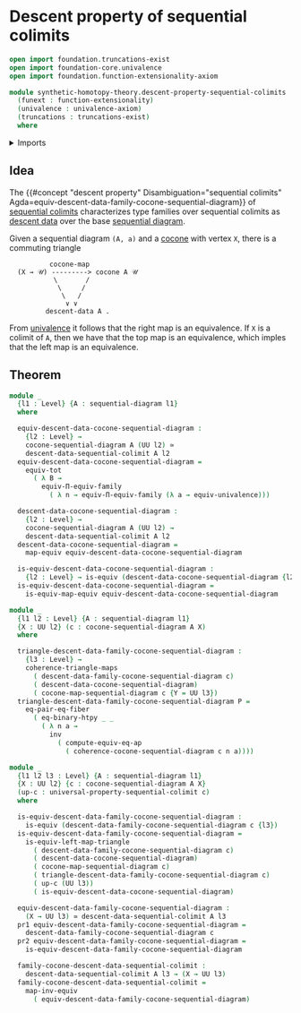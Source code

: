 # Descent property of sequential colimits

```agda
open import foundation.truncations-exist
open import foundation-core.univalence
open import foundation.function-extensionality-axiom

module synthetic-homotopy-theory.descent-property-sequential-colimits
  (funext : function-extensionality)
  (univalence : univalence-axiom)
  (truncations : truncations-exist)
  where
```

<details><summary>Imports</summary>

```agda
open import elementary-number-theory.natural-numbers

open import foundation.binary-homotopies funext
open import foundation.commuting-triangles-of-maps funext univalence
open import foundation.dependent-pair-types
open import foundation.equality-dependent-pair-types funext
open import foundation.equivalences funext
open import foundation.functoriality-dependent-function-types funext univalence
open import foundation.functoriality-dependent-pair-types funext
open import foundation.identity-types funext
open import foundation.univalence funext univalence
open import foundation.universe-levels

open import synthetic-homotopy-theory.cocones-under-sequential-diagrams funext univalence truncations
open import synthetic-homotopy-theory.descent-data-sequential-colimits funext univalence truncations
open import synthetic-homotopy-theory.sequential-diagrams funext univalence
open import synthetic-homotopy-theory.universal-property-sequential-colimits funext univalence truncations
```

</details>

## Idea

The
{{#concept "descent property" Disambiguation="sequential colimits" Agda=equiv-descent-data-family-cocone-sequential-diagram}}
of
[sequential colimits](synthetic-homotopy-theory.universal-property-sequential-colimits.md)
characterizes type families over sequential colimits as
[descent data](synthetic-homotopy-theory.descent-data-sequential-colimits.md)
over the base
[sequential diagram](synthetic-homotopy-theory.sequential-diagrams.md).

Given a sequential diagram `(A, a)` and a
[cocone](synthetic-homotopy-theory.cocones-under-sequential-diagrams.md) with
vertex `X`, there is a commuting triangle

```text
          cocone-map
  (X → 𝒰) ---------> cocone A 𝒰
           \       /
            \     /
             \   /
              ∨ ∨
         descent-data A .
```

From [univalence](foundation-core.univalence.md) it follows that the right map
is an equivalence. If `X` is a colimit of `A`, then we have that the top map is
an equivalence, which imples that the left map is an equivalence.

## Theorem

```agda
module _
  {l1 : Level} {A : sequential-diagram l1}
  where

  equiv-descent-data-cocone-sequential-diagram :
    {l2 : Level} →
    cocone-sequential-diagram A (UU l2) ≃
    descent-data-sequential-colimit A l2
  equiv-descent-data-cocone-sequential-diagram =
    equiv-tot
      ( λ B →
        equiv-Π-equiv-family
          ( λ n → equiv-Π-equiv-family (λ a → equiv-univalence)))

  descent-data-cocone-sequential-diagram :
    {l2 : Level} →
    cocone-sequential-diagram A (UU l2) →
    descent-data-sequential-colimit A l2
  descent-data-cocone-sequential-diagram =
    map-equiv equiv-descent-data-cocone-sequential-diagram

  is-equiv-descent-data-cocone-sequential-diagram :
    {l2 : Level} → is-equiv (descent-data-cocone-sequential-diagram {l2})
  is-equiv-descent-data-cocone-sequential-diagram =
    is-equiv-map-equiv equiv-descent-data-cocone-sequential-diagram

module _
  {l1 l2 : Level} {A : sequential-diagram l1}
  {X : UU l2} (c : cocone-sequential-diagram A X)
  where

  triangle-descent-data-family-cocone-sequential-diagram :
    {l3 : Level} →
    coherence-triangle-maps
      ( descent-data-family-cocone-sequential-diagram c)
      ( descent-data-cocone-sequential-diagram)
      ( cocone-map-sequential-diagram c {Y = UU l3})
  triangle-descent-data-family-cocone-sequential-diagram P =
    eq-pair-eq-fiber
      ( eq-binary-htpy _ _
        ( λ n a →
          inv
            ( compute-equiv-eq-ap
              ( coherence-cocone-sequential-diagram c n a))))

module _
  {l1 l2 l3 : Level} {A : sequential-diagram l1}
  {X : UU l2} {c : cocone-sequential-diagram A X}
  (up-c : universal-property-sequential-colimit c)
  where

  is-equiv-descent-data-family-cocone-sequential-diagram :
    is-equiv (descent-data-family-cocone-sequential-diagram c {l3})
  is-equiv-descent-data-family-cocone-sequential-diagram =
    is-equiv-left-map-triangle
      ( descent-data-family-cocone-sequential-diagram c)
      ( descent-data-cocone-sequential-diagram)
      ( cocone-map-sequential-diagram c)
      ( triangle-descent-data-family-cocone-sequential-diagram c)
      ( up-c (UU l3))
      ( is-equiv-descent-data-cocone-sequential-diagram)

  equiv-descent-data-family-cocone-sequential-diagram :
    (X → UU l3) ≃ descent-data-sequential-colimit A l3
  pr1 equiv-descent-data-family-cocone-sequential-diagram =
    descent-data-family-cocone-sequential-diagram c
  pr2 equiv-descent-data-family-cocone-sequential-diagram =
    is-equiv-descent-data-family-cocone-sequential-diagram

  family-cocone-descent-data-sequential-colimit :
    descent-data-sequential-colimit A l3 → (X → UU l3)
  family-cocone-descent-data-sequential-colimit =
    map-inv-equiv
      ( equiv-descent-data-family-cocone-sequential-diagram)
```
